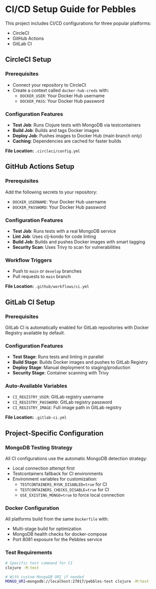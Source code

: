# CI/CD Setup Guide for Pebbles

This project includes CI/CD configurations for three popular platforms:
- CircleCI
- GitHub Actions
- GitLab CI

## CircleCI Setup

### Prerequisites
- Connect your repository to CircleCI
- Create a context called `docker-hub-creds` with:
  - `DOCKER_USER`: Your Docker Hub username
  - `DOCKER_PASS`: Your Docker Hub password

### Configuration Features
- **Test Job**: Runs Clojure tests with MongoDB via testcontainers
- **Build Job**: Builds and tags Docker images
- **Deploy Job**: Pushes images to Docker Hub (main branch only)
- **Caching**: Dependencies are cached for faster builds

**File Location:** `.circleci/config.yml`

## GitHub Actions Setup

### Prerequisites
Add the following secrets to your repository:
- `DOCKER_USERNAME`: Your Docker Hub username
- `DOCKER_PASSWORD`: Your Docker Hub password

### Configuration Features
- **Test Job**: Runs tests with a real MongoDB service
- **Lint Job**: Uses clj-kondo for code linting
- **Build Job**: Builds and pushes Docker images with smart tagging
- **Security Scan**: Uses Trivy to scan for vulnerabilities

### Workflow Triggers
- Push to `main` or `develop` branches
- Pull requests to `main` branch

**File Location:** `.github/workflows/ci.yml`

## GitLab CI Setup

### Prerequisites
GitLab CI is automatically enabled for GitLab repositories with Docker Registry available by default.

### Configuration Features
- **Test Stage**: Runs tests and linting in parallel
- **Build Stage**: Builds Docker images and pushes to GitLab Registry
- **Deploy Stage**: Manual deployment to staging/production
- **Security Stage**: Container scanning with Trivy

### Auto-Available Variables
- `CI_REGISTRY_USER`: GitLab registry username
- `CI_REGISTRY_PASSWORD`: GitLab registry password
- `CI_REGISTRY_IMAGE`: Full image path in GitLab registry

**File Location:** `.gitlab-ci.yml`

## Project-Specific Configuration

### MongoDB Testing Strategy
All CI configurations use the automatic MongoDB detection strategy:
- Local connection attempt first
- Testcontainers fallback for CI environments
- Environment variables for customization:
  - `TESTCONTAINERS_RYUK_DISABLED=true` for CI
  - `TESTCONTAINERS_CHECKS_DISABLE=true` for CI
  - `USE_EXISTING_MONGO=true` to force local connection

### Docker Configuration
All platforms build from the same `Dockerfile` with:
- Multi-stage build for optimization
- MongoDB health checks for docker-compose
- Port 8081 exposure for the Pebbles service

### Test Requirements
```bash
# Specific test command for CI
clojure -M:test

# With custom MongoDB URI if needed
MONGO_URI=mongodb://localhost:27017/pebbles-test clojure -M:test
```